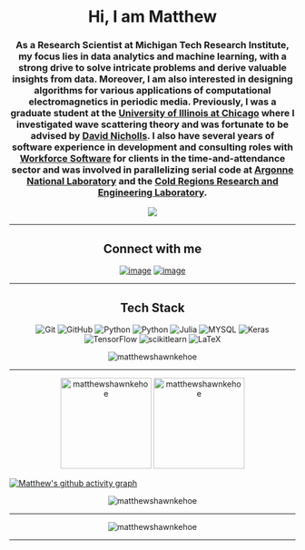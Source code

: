 <h1 align="center">Hi, I am Matthew</h1>

<h3 align="center">As a Research Scientist at Michigan Tech Research Institute, my focus lies in data analytics and machine learning, with a strong drive to solve intricate problems and derive valuable insights from data. Moreover, I am also interested in designing algorithms for various applications of computational electromagnetics in periodic media. Previously, I was a graduate student at the <a href=" https://mscs.uic.edu/">University of Illinois at Chicago</a> where I investigated wave scattering theory and was fortunate to be advised by <a href="http://homepages.math.uic.edu/~nicholls">David Nicholls</a>. I also have several years of software experience in development and consulting roles with <a href="https://workforcesoftware.com/ ">Workforce Software</a> for clients in the time-and-attendance sector and was involved in parallelizing serial code at <a href="https://www.anl.gov/">Argonne National Laboratory</a> and the <a href="https://www.erdc.usace.army.mil/Locations/CRREL/">Cold Regions Research and Engineering Laboratory</a>.</h3>

<p align="center">
  <a href="https://matthewshawnkehoe.github.io/files/kehoe_cv.pdf?usp=sharing"><img src="https://img.shields.io/badge/Resume-9775c2?style=for-the-badge"></a>
</p>
<hr/>

<h2 align="center">Connect with me</h2>
<div align="center">

  [![image](https://img.shields.io/badge/Gmail-EA4335?style=for-the-badge&logo=gmail&logoColor=white)](mailto:mskehoe001@gmail.com)
  [![image](https://img.shields.io/badge/LinkedIn-0A66C2?style=for-the-badge&logo=linkedin&logoColor=white)](https://www.linkedin.com/in/matthew-kehoe-73669135)

</div>
<hr/>

<h2 align="center">Tech Stack</h2>
<p align="center">
  <a><img alt="Git" src="https://img.shields.io/badge/-Git-F1502F?style=for-the-badge&logo=Git&logoColor=white"></a>
  <a><img alt="GitHub" src="https://img.shields.io/badge/-GitHub-4f6578?style=for-the-badge&logo=GitHub&logoColor=white"></a>
  <a><img alt="Python" src="https://img.shields.io/badge/Jupyter-F37626.svg?&style=for-the-badge&logo=Jupyter&logoColor=white"></a>
  <a><img alt="Python" src="https://img.shields.io/badge/-Python-4B8BBE?style=for-the-badge&logo=python&logoColor=white"></a>
  <a><img alt="Julia" src="https://img.shields.io/badge/Julia-9558B2?style=for-the-badge&logo=julia&logoColor=white"></a>
  <a><img alt="MYSQL" src="https://img.shields.io/badge/MySQL-005C84?style=for-the-badge&logo=mysql&logoColor=white"></a>
  <a><img alt="Keras" src="https://img.shields.io/badge/Keras-FF0000?style=for-the-badge&logo=keras&logoColor=white"></a>
  <a><img alt="TensorFlow" src="https://img.shields.io/badge/TensorFlow-FF6F00?style=for-the-badge&logo=tensorflow&logoColor=white"></a>
  <a><img alt="scikitlearn" src="https://img.shields.io/badge/-scikitlearn-EB9136?style=for-the-badge&logo=scikitlearn&logoColor=white"></a>
  <a><img alt="LaTeX" src="https://img.shields.io/badge/LaTeX-47A141?style=for-the-badge&logo=LaTeX&logoColor=white"></a>
</p>

<p align='center'>
<img align="center" src="https://github-readme-stats-sigma-five.vercel.app/api/top-langs?username=matthewshawnkehoe&show_icons=true&theme=dark&locale=en&layout=compact" alt="matthewshawnkehoe" />
</p>
<hr/>

<p align="center">
  <img height= "160" src="https://github-readme-stats-sigma-five.vercel.app/api?username=matthewshawnkehoe&theme=dark&show_icons=true&include_all_commits=true" alt="matthewshawnkehoe"/>
  <img height= "160" src="https://github-readme-streak-stats.herokuapp.com?user=matthewshawnkehoe&theme=dark&date_format=M%20j%5B%2C%20Y%5D" alt="matthewshawnkehoe"/>
</p>

[![Matthew's github activity graph](https://github-readme-activity-graph.cyclic.app/graph?username=matthewshawnkehoe&&theme=github-compact)](https://github.com/ashutosh00710/github-readme-activity-graph)

<p align="center"> 
<img src="https://github-profile-trophy.vercel.app/?username=matthewshawnkehoe" alt="matthewshawnkehoe" /></a> </p>
<hr/>

<p align="center">
  <img src="https://komarev.com/ghpvc/?username=matthewshawnkehoe&label=Profile%20views&style=for-the-badge" alt="matthewshawnkehoe"/>
</p>
<hr/>
